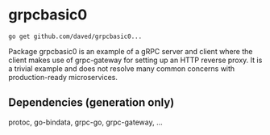 # grpcbasic0

    go get github.com/daved/grpcbasic0...

Package grpcbasic0 is an example of a gRPC server and client where the client
makes use of grpc-gateway for setting up an HTTP reverse proxy. It is a trivial 
example and does not resolve many common concerns with production-ready 
microservices.

## Dependencies (generation only)

protoc, go-bindata, grpc-go, grpc-gateway, ...
